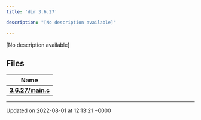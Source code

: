 ```yaml
---
title: 'dir 3.6.27'

description: "[No description available]"

---
```







[No description available]

## Files

| Name           |
| -------------- |
| **[3.6.27/main.c](/documentation/code/files/main_8c/#file-main.c)**  |






-------------------------------

Updated on 2022-08-01 at 12:13:21 +0000
